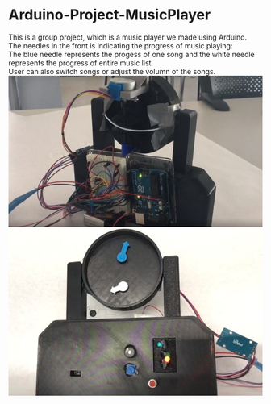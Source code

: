 # Arduino-Project-MusicPlayer
This is a group project, which is a music player we made using Arduino. <br />
The needles in the front is indicating the progress of music playing: <br />
The blue needle represents the progess of one song and the white needle represents the progress of entire music list. <br />
User can also switch songs or adjust the volumn of the songs.
![Preview](https://github.com/Cindysu123/Ardurino-Project-MusicPlayer/blob/master/p1.jpg?raw=true)
![Preview](https://github.com/Cindysu123/Ardurino-Project-MusicPlayer/blob/master/p2.jpg?raw=true)
